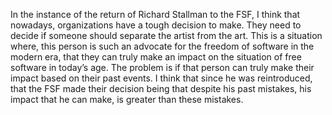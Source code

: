 ﻿In the instance of the return of Richard Stallman to the FSF, I think that nowadays, organizations have a tough decision to make. 
They need to decide if someone should separate the artist from the art. 
This is a situation where, this person is such an advocate for the freedom of software in the modern era, 
that they can truly make an impact on the situation of free software in today’s age. 
The problem is if that person can truly make their impact based on their past events. 
I think that since he was reintroduced, that the FSF made their decision being that despite his past mistakes, 
his impact that he can make, is greater than these mistakes. 